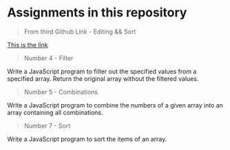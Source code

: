 # Assignments in this repository

>From third Github Link - Editing && Sort

[This is the link](https://github.com/NdauwaRafael/javascriptPracticeLesson/blob/lesson-4-arrays/arrays_assignment.md)

>Number 4 - Filter

Write a JavaScript program to filter out the specified values from a specified array. Return the original array without the filtered values.

>Number 5 - Combinations

Write a JavaScript program to combine the numbers of a given array into an array containing all combinations.

>Number 7 - Sort

Write a JavaScript program to sort the items of an array.
